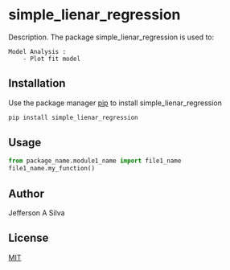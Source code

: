 # simple_lienar_regression

Description.
The package simple_lienar_regression is used to:

    Model Analysis :
    	- Plot fit model

## Installation

Use the package manager [pip](https://pip.pypa.io/en/stable/) to install simple_lienar_regression

```bash
pip install simple_lienar_regression
```

## Usage

```python
from package_name.module1_name import file1_name
file1_name.my_function()
```

## Author

Jefferson A Silva

## License

[MIT](https://choosealicense.com/licenses/mit/)

